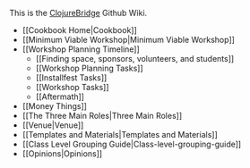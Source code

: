 This is the [ClojureBridge](http://clojurebridge.org) Github Wiki.
* [[Cookbook Home|Cookbook]]
* [[Minimum Viable Workshop|Minimum Viable Workshop]]
* [[Workshop Planning Timeline]]
  * [[Finding space, sponsors, volunteers, and students]] 
  * [[Workshop Planning Tasks]]
  * [[Installfest Tasks]]
  * [[Workshop Tasks]]
  * [[Aftermath]]
* [[Money Things]]
* [[The Three Main Roles|Three Main Roles]]
* [[Venue|Venue]]
* [[Templates and Materials|Templates and Materials]]
* [[Class Level Grouping Guide|Class-level-grouping-guide]]
* [[Opinions|Opinions]]
